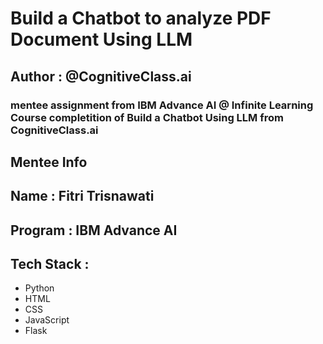 # Build a Chatbot to analyze PDF Document Using LLM

## Author : @CognitiveClass.ai

### mentee assignment from IBM Advance AI @ Infinite Learning Course completition of Build a Chatbot Using LLM from CognitiveClass.ai

## Mentee Info

## Name : Fitri Trisnawati 
## Program : IBM Advance AI

## Tech Stack :

- Python
- HTML
- CSS
- JavaScript
- Flask
